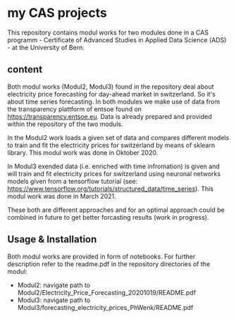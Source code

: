 # my CAS projects
This repository contains modul works for two modules done in a CAS programm - Certificate of Advanced Studies in Applied Data Science (ADS) - at the University of Bern.

## content
Both modul works (Modul2, Modul3) found in the repository deal about electricity price forecasting for day-ahead market in switzerland. So it's about time series forecasting.
In both modules we make use of data from the transparency plattform of entsoe found on https://transparency.entsoe.eu. Data is already prepared and provided within the repository of the two moduls.

In the Modul2 work loads a given set of data and compares different models to train and fit the electricity prices for switzerland by means of sklearn library. This modul work was done in Oktober 2020.

In Modul3 exended data (i.e. enriched with time infromation) is given and will train and fit electricity prices for switzerland using neuronal networks models given from a tensorflow tutorial (see: https://www.tensorflow.org/tutorials/structured_data/time_series). This modul work was done in March 2021.

These both are different approaches and for an optimal approach could be combined in future to get better forcasting results (work in progress).


## Usage & Installation
Both modul works are provided in form of notebooks.
For further description refer to the readme.pdf in the repository directories of the modul:
- Modul2: navigate path to Modul2/Electricity_Price_Forecasting_20201019/README.pdf
- Modul3: navigate path to Modul3/forecasting_electricity_prices_PhWenk/README.pdf





